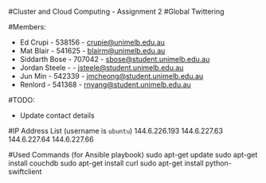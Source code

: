 #Cluster and Cloud Computing - Assignment 2
#Global Twittering

#Members:
- Ed Crupi - 538156 - crupie@unimelb.edu.au
- Mat Blair - 541625 - blairm@unimelb.edu.au
- Siddarth Bose - 707042 - sbose@student.unimelb.edu.au
- Jordan Steele - - jsteele@student.unimelb.edu.au
- Jun Min - 542339 - jmcheong@student.unimelb.edu.au
- Renlord - 541368 - rnyang@student.unimelb.edu.au

#TODO:

- Update contact details

#IP Address List (username is `ubuntu`)
144.6.226.193
144.6.227.63
144.6.227.64
144.6.227.66

#Used Commands (for Ansible playbook)
sudo apt-get update
sudo apt-get install couchdb
sudo apt-get install curl
sudo apt-get install python-swiftclient
